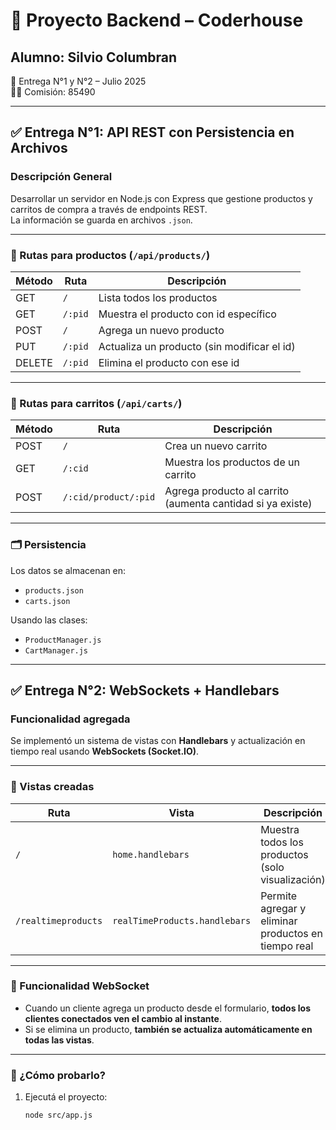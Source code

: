 # 🧾 Proyecto Backend – Coderhouse

## Alumno: Silvio Columbran  
📆 Entrega N°1 y N°2 – Julio 2025  
👨‍💻 Comisión: 85490

---

## ✅ Entrega N°1: API REST con Persistencia en Archivos

### Descripción General

Desarrollar un servidor en Node.js con Express que gestione productos y carritos de compra a través de endpoints REST.  
La información se guarda en archivos `.json`.

---

### 📌 Rutas para productos (`/api/products/`)

| Método | Ruta               | Descripción                                    |
|--------|--------------------|------------------------------------------------|
| GET    | `/`                | Lista todos los productos                     |
| GET    | `/:pid`            | Muestra el producto con id específico         |
| POST   | `/`                | Agrega un nuevo producto                      |
| PUT    | `/:pid`            | Actualiza un producto (sin modificar el id)   |
| DELETE | `/:pid`            | Elimina el producto con ese id                |

---

### 📌 Rutas para carritos (`/api/carts/`)

| Método | Ruta                                   | Descripción                                        |
|--------|----------------------------------------|----------------------------------------------------|
| POST   | `/`                                    | Crea un nuevo carrito                              |
| GET    | `/:cid`                                | Muestra los productos de un carrito                |
| POST   | `/:cid/product/:pid`                   | Agrega producto al carrito (aumenta cantidad si ya existe) |

---

### 🗂 Persistencia

Los datos se almacenan en:

- `products.json`
- `carts.json`

Usando las clases:

- `ProductManager.js`
- `CartManager.js`

---

## ✅ Entrega N°2: WebSockets + Handlebars

### Funcionalidad agregada

Se implementó un sistema de vistas con **Handlebars** y actualización en tiempo real usando **WebSockets (Socket.IO)**.

---

### 🔹 Vistas creadas

| Ruta                          | Vista                    | Descripción                                        |
|-------------------------------|--------------------------|----------------------------------------------------|
| `/`                           | `home.handlebars`        | Muestra todos los productos (solo visualización)   |
| `/realtimeproducts`           | `realTimeProducts.handlebars` | Permite agregar y eliminar productos en tiempo real |

---

### 🔄 Funcionalidad WebSocket

- Cuando un cliente agrega un producto desde el formulario, **todos los clientes conectados ven el cambio al instante**.
- Si se elimina un producto, **también se actualiza automáticamente en todas las vistas**.

---

### 🧪 ¿Cómo probarlo?

1. Ejecutá el proyecto:
   ```bash
   node src/app.js